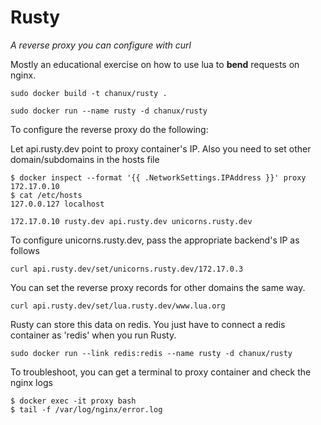 Rusty
===

*A reverse proxy you can configure with curl*

Mostly an educational exercise on how to use lua to __bend__ requests on nginx.

```
sudo docker build -t chanux/rusty .

sudo docker run --name rusty -d chanux/rusty
```

To configure the reverse proxy do the following:

Let api.rusty.dev point to proxy container's IP.
Also you need to set other domain/subdomains in the hosts file

```
$ docker inspect --format '{{ .NetworkSettings.IPAddress }}' proxy
172.17.0.10
$ cat /etc/hosts
127.0.0.127 localhost

172.17.0.10 rusty.dev api.rusty.dev unicorns.rusty.dev
```

To configure unicorns.rusty.dev, pass the appropriate backend's IP as follows

`curl api.rusty.dev/set/unicorns.rusty.dev/172.17.0.3`

You can set the reverse proxy records for other domains the same way.

`curl api.rusty.dev/set/lua.rusty.dev/www.lua.org`

Rusty can store this data on redis. You just have to connect a redis container as 'redis'
when you run Rusty.

`sudo docker run --link redis:redis --name rusty -d chanux/rusty`

To troubleshoot, you can get a terminal to proxy container and check the nginx logs

```
$ docker exec -it proxy bash
$ tail -f /var/log/nginx/error.log
```
